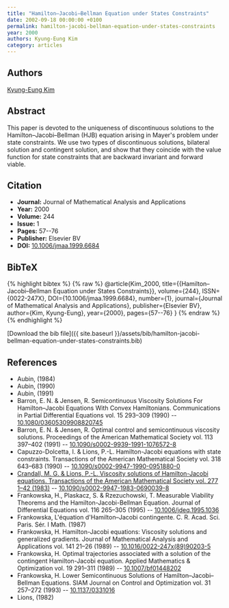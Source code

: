```yaml
---
title: "Hamilton–Jacobi–Bellman Equation under States Constraints"
date: 2002-09-18 00:00:00 +0100
permalink: hamilton-jacobi-bellman-equation-under-states-constraints
year: 2000
authors: Kyung-Eung Kim
category: articles
---
```

 
## Authors
[Kyung-Eung Kim](authors/kyung-eung-kim)
 
## Abstract
This paper is devoted to the uniqueness of discontinuous solutions to the Hamilton–Jacobi–Bellman (HJB) equation arising in Mayer's problem under state constraints. We use two types of discontinuous solutions, bilateral solution and contingent solution, and show that they coincide with the value function for state constraints that are backward invariant and forward viable.
 
## Citation
- **Journal:** Journal of Mathematical Analysis and Applications
- **Year:** 2000
- **Volume:** 244
- **Issue:** 1
- **Pages:** 57--76
- **Publisher:** Elsevier BV
- **DOI:** [10.1006/jmaa.1999.6684](https://doi.org/10.1006/jmaa.1999.6684)
 
## BibTeX
{% highlight bibtex %}
{% raw %}
@article{Kim_2000,
  title={{Hamilton–Jacobi–Bellman Equation under States Constraints}},
  volume={244},
  ISSN={0022-247X},
  DOI={10.1006/jmaa.1999.6684},
  number={1},
  journal={Journal of Mathematical Analysis and Applications},
  publisher={Elsevier BV},
  author={Kim, Kyung-Eung},
  year={2000},
  pages={57--76}
}
{% endraw %}
{% endhighlight %}
 
[Download the bib file]({{ site.baseurl }}/assets/bib/hamilton-jacobi-bellman-equation-under-states-constraints.bib)
 
## References
- Aubin, (1984)
- Aubin, (1990)
- Aubin, (1991)
- Barron, E. N. & Jensen, R. Semicontinuous Viscosity Solutions For Hamilton–Jacobi Equations With Convex Hamiltonians. Communications in Partial Differential Equations vol. 15 293–309 (1990) -- [10.1080/03605309908820745](https://doi.org/10.1080/03605309908820745)
- Barron, E. N. & Jensen, R. Optimal control and semicontinuous viscosity solutions. Proceedings of the American Mathematical Society vol. 113 397–402 (1991) -- [10.1090/s0002-9939-1991-1076572-8](https://doi.org/10.1090/s0002-9939-1991-1076572-8)
- Capuzzo-Dolcetta, I. & Lions, P.-L. Hamilton-Jacobi equations with state constraints. Transactions of the American Mathematical Society vol. 318 643–683 (1990) -- [10.1090/s0002-9947-1990-0951880-0](https://doi.org/10.1090/s0002-9947-1990-0951880-0)
- [Crandall, M. G. & Lions, P.-L. Viscosity solutions of Hamilton-Jacobi equations. Transactions of the American Mathematical Society vol. 277 1–42 (1983)](viscosity-solutions-of-hamilton-jacobi-equations) -- [10.1090/s0002-9947-1983-0690039-8](https://doi.org/10.1090/s0002-9947-1983-0690039-8)
- Frankowska, H., Plaskacz, S. & Rzezuchowski, T. Measurable Viability Theorems and the Hamilton-Jacobi-Bellman Equation. Journal of Differential Equations vol. 116 265–305 (1995) -- [10.1006/jdeq.1995.1036](https://doi.org/10.1006/jdeq.1995.1036)
- Frankowska, L'équation d'Hamilton–Jacobi contingente. C. R. Acad. Sci. Paris. Sér. I Math. (1987)
- Frankowska, H. Hamilton-Jacobi equations: Viscosity solutions and generalized gradients. Journal of Mathematical Analysis and Applications vol. 141 21–26 (1989) -- [10.1016/0022-247x(89)90203-5](https://doi.org/10.1016/0022-247x(89)90203-5)
- Frankowska, H. Optimal trajectories associated with a solution of the contingent Hamilton-Jacobi equation. Applied Mathematics &amp; Optimization vol. 19 291–311 (1989) -- [10.1007/bf01448202](https://doi.org/10.1007/bf01448202)
- Frankowska, H. Lower Semicontinuous Solutions of Hamilton–Jacobi–Bellman Equations. SIAM Journal on Control and Optimization vol. 31 257–272 (1993) -- [10.1137/0331016](https://doi.org/10.1137/0331016)
- Lions, (1982)

